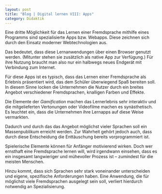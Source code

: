 ```yaml
---
layout: post
title: "Blog | Digital lernen VIII: Apps"
category: Didaktik
---
```

Eine dritte Möglichkeit für das Lernen einer Fremdsprache mithilfe eines Programms sind spezialisierte Apps bzw. Webapps.
Diese zeichnen sich durch den Einsatz moderner Webtechnologien aus.

Das bedeutet, dass diese Lernanwendungen über einen Browser genutzt werden. (Mitunter stehen sie zusätzlich als native App zur Verfügung.)
Für ihre Nutzung braucht man also nur ein halbwegs neues Endgerät mit Verbindung zum Internet.

Für diese Apps ist es typisch, dass das Lernen einer Fremdsprache als Erlebnis präsentiert wird, das dem Schüler überwiegend Spaß bereiten soll.
In diesem Sinne locken die Unternehmen die Nutzer durch ein breites Angebot verschiedener Fremdsprachen, knalligen Farben und Effekte.

Die Elemente der *Gamification* machen das Lernerlebnis sehr interaktiv und die mitgelieferten Vertonungen oder Videofilme machen es synästhetisch.
Es leuchtet ein, dass die Unternehmen ihre Lernapps auf diese Weise vermarkten.

Dadurch und durch das das Angebot möglichst vieler Sprachen soll ein Massenpublikum erreicht werden.
Zur Wahrheit gehört jedoch auch, dass durch diese Entscheidung die Enttäuschung bereits vorprogrammiert ist.

Spielerische Elemente können für Anfänger motivierend wirken.
Doch wer ernsthaft eine Fremdsprache lernen will, wird irgendwann einsehen, dass es ein insgesamt langwieriger und mühevoller Prozess ist – zumindest für die meisten Menschen.

Hinzu kommt, dass sich Sprachen sehr stark voneinander unterscheiden und eigene, spezifische Anforderungen haben.
Eine Anwendung, die für möglichst viele Fremdsprachen ausgelegt sein soll, verliert hierdurch notwendig an Spezialisierung.
